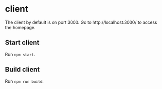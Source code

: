 # client
The client by default is on port 3000. Go to http://localhost:3000/ to access the homepage. 

## Start client

Run `npm start`.

## Build client

Run `npm run build`.
